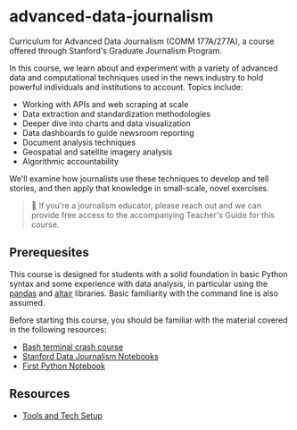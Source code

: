 # advanced-data-journalism

Curriculum for Advanced Data Journalism (COMM 177A/277A), a course offered through Stanford's Graduate Journalism Program.

In this course, we learn about and experiment with a variety of advanced data and computational techniques used in the news industry to hold powerful individuals and institutions to account. Topics include:

- Working with APIs and web scraping at scale
- Data extraction and standardization methodologies
- Deeper dive into charts and data visualization
- Data dashboards to guide newsroom reporting
- Document analysis techniques
- Geospatial and satellite imagery analysis
- Algorithmic accountability

We'll examine how journalists use these techniques to develop and tell stories, and then apply that knowledge in small-scale, novel exercises.

> :book: If you're a journalism educator, please reach out and we can provide free access to the accompanying Teacher's Guide for this course.

## Prerequesites

This course is designed for students with a solid foundation in basic Python syntax and some experience with data analysis, in particular using the [pandas](https://pandas.pydata.org/) and [altair](https://altair-viz.github.io/) libraries. Basic familiarity with the command line is also assumed.

Before starting this course, you should be familiar with the material covered in the following resources:

- [Bash terminal crash course](https://github.com/stanfordjournalism/padj-code/blob/main/exercises/bash_drill.md)
- [Stanford Data Journalism Notebooks](https://stanfordjournalism.github.io/data-journalism-notebooks/lab?path=README.ipynb)
- [First Python Notebook](https://palewi.re/docs/first-python-notebook/index.html)

## Resources

- [Tools and Tech Setup](docs/tools_and_tech.md)

